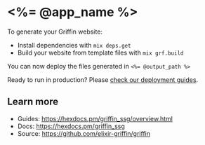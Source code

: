 # <%= @app_name %>

To generate your Griffin website:

  * Install dependencies with `mix deps.get`
  * Build your website from template files with `mix grf.build`
  <!-- * Spin up an HTTP server with `mix grf.server` or inside IEx with `iex -S mix grf.server` -->

You can now deploy the files generated in `<%= @output_path %>` 
<!-- or use the bundled HTTP server to view the files at [`localhost:4000`](http://localhost:4000) from your browser. -->

Ready to run in production? Please [check our deployment guides](https://hexdocs.pm/griffin_ssg/deployment.html).

## Learn more

  * Guides: https://hexdocs.pm/griffin_ssg/overview.html
  * Docs: https://hexdocs.pm/griffin_ssg
  * Source: https://github.com/elixir-griffin/griffin